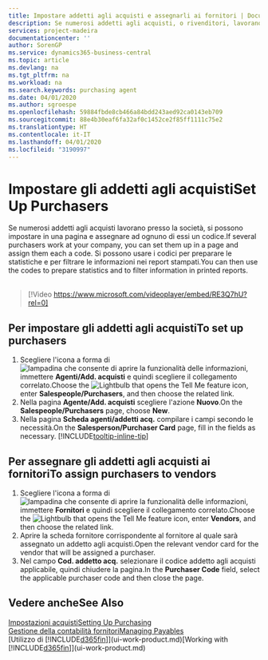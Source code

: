 ```yaml
---
title: Impostare addetti agli acquisti e assegnarli ai fornitori | Documenti Microsoft
description: Se numerosi addetti agli acquisti, o rivenditori, lavorano presso la società, è possibile organizzarli per analisi statistiche.
services: project-madeira
documentationcenter: ''
author: SorenGP
ms.service: dynamics365-business-central
ms.topic: article
ms.devlang: na
ms.tgt_pltfrm: na
ms.workload: na
ms.search.keywords: purchasing agent
ms.date: 04/01/2020
ms.author: sgroespe
ms.openlocfilehash: 59884fbde8cb466a84bdd243aed92ca0143eb709
ms.sourcegitcommit: 88e4b30eaf6fa32af0c1452ce2f85ff1111c75e2
ms.translationtype: HT
ms.contentlocale: it-IT
ms.lasthandoff: 04/01/2020
ms.locfileid: "3190997"
---
```

# <a name="set-up-purchasers"></a><span data-ttu-id="5d23c-103">Impostare gli addetti agli acquisti</span><span class="sxs-lookup"><span data-stu-id="5d23c-103">Set Up Purchasers</span></span>
<span data-ttu-id="5d23c-104">Se numerosi addetti agli acquisti lavorano presso la società, si possono impostare in una pagina e assegnare ad ognuno di essi un codice.</span><span class="sxs-lookup"><span data-stu-id="5d23c-104">If several purchasers work at your company, you can set them up in a page and assign them each a code.</span></span> <span data-ttu-id="5d23c-105">Si possono usare i codici per preparare le statistiche e per filtrare le informazioni nei report stampati.</span><span class="sxs-lookup"><span data-stu-id="5d23c-105">You can then use the codes to prepare statistics and to filter information in printed reports.</span></span><br><br>  

> [!Video https://www.microsoft.com/videoplayer/embed/RE3Q7hU?rel=0]

## <a name="to-set-up-purchasers"></a><span data-ttu-id="5d23c-106">Per impostare gli addetti agli acquisti</span><span class="sxs-lookup"><span data-stu-id="5d23c-106">To set up purchasers</span></span>
1. <span data-ttu-id="5d23c-107">Scegliere l'icona a forma di ![lampadina che consente di aprire la funzionalità delle informazioni](media/ui-search/search_small.png "Informazioni sull'operazione che si desidera eseguire"), immettere **Agenti/Add. acquisti** e quindi scegliere il collegamento correlato.</span><span class="sxs-lookup"><span data-stu-id="5d23c-107">Choose the ![Lightbulb that opens the Tell Me feature](media/ui-search/search_small.png "Tell me what you want to do") icon, enter **Salespeople/Purchasers**, and then choose the related link.</span></span>
2. <span data-ttu-id="5d23c-108">Nella pagina **Agente/Add. acquisti** scegliere l'azione **Nuovo**.</span><span class="sxs-lookup"><span data-stu-id="5d23c-108">On the **Salespeople/Purchasers** page, choose **New**.</span></span>
3. <span data-ttu-id="5d23c-109">Nella pagina **Scheda agenti/addetti acq.** compilare i campi secondo le necessità.</span><span class="sxs-lookup"><span data-stu-id="5d23c-109">On the **Salesperson/Purchaser Card** page, fill in the fields as necessary.</span></span> [!INCLUDE[tooltip-inline-tip](includes/tooltip-inline-tip_md.md)]

## <a name="to-assign-purchasers-to-vendors"></a><span data-ttu-id="5d23c-110">Per assegnare gli addetti agli acquisti ai fornitori</span><span class="sxs-lookup"><span data-stu-id="5d23c-110">To assign purchasers to vendors</span></span>
1. <span data-ttu-id="5d23c-111">Scegliere l'icona a forma di ![lampadina che consente di aprire la funzionalità delle informazioni](media/ui-search/search_small.png "Informazioni sull'operazione che si desidera eseguire"), immettere **Fornitori** e quindi scegliere il collegamento correlato.</span><span class="sxs-lookup"><span data-stu-id="5d23c-111">Choose the ![Lightbulb that opens the Tell Me feature](media/ui-search/search_small.png "Tell me what you want to do") icon, enter **Vendors**, and then choose the related link.</span></span>
2. <span data-ttu-id="5d23c-112">Aprire la scheda fornitore corrispondente al fornitore al quale sarà assegnato un addetto agli acquisti.</span><span class="sxs-lookup"><span data-stu-id="5d23c-112">Open the relevant vendor card for the vendor that will be assigned a purchaser.</span></span>
3. <span data-ttu-id="5d23c-113">Nel campo **Cod. addetto acq.** selezionare il codice addetto agli acquisti applicabile, quindi chiudere la pagina.</span><span class="sxs-lookup"><span data-stu-id="5d23c-113">In the **Purchaser Code** field, select the applicable purchaser code and then close the page.</span></span>

## <a name="see-also"></a><span data-ttu-id="5d23c-114">Vedere anche</span><span class="sxs-lookup"><span data-stu-id="5d23c-114">See Also</span></span>
[<span data-ttu-id="5d23c-115">Impostazioni acquisti</span><span class="sxs-lookup"><span data-stu-id="5d23c-115">Setting Up Purchasing</span></span>](purchasing-setup-purchasing.md)  
[<span data-ttu-id="5d23c-116">Gestione della contabilità fornitori</span><span class="sxs-lookup"><span data-stu-id="5d23c-116">Managing Payables</span></span>](payables-manage-payables.md)  
<span data-ttu-id="5d23c-117">[Utilizzo di [!INCLUDE[d365fin](includes/d365fin_md.md)]](ui-work-product.md)</span><span class="sxs-lookup"><span data-stu-id="5d23c-117">[Working with [!INCLUDE[d365fin](includes/d365fin_md.md)]](ui-work-product.md)</span></span>
